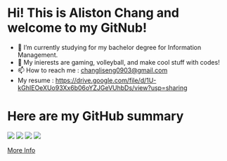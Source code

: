 # Hi! This is Aliston Chang and welcome to my GitNub!

- 🌱 I’m currently studying for my bachelor degree for Information Management.
- 👀 My inierests are gaming, volleyball, and make cool stuff with codes!
- 📫 How to reach me : changliseng0903@gmail.com
- My resume : https://drive.google.com/file/d/1U-kGhIEOeXUo93Xx6b06oYZJGeVUhbDs/view?usp=sharing

<!---
LiSeng0903/LiSeng0903 is a ✨ special ✨ repository because its `README.md` (this file) appears on your GitHub profile.
You can click the Preview link to take a look at your changes.
--->

# Here are my GitHub summary

<!-- :star: [Tutorial](https://github.com/vn7n24fzkq/github-profile-summary-cards/wiki/Toturial) ( Recommendation ) :star:

Action already setup In this template, you just need click `use this template` button to create your repo and wait for workflow to finish.

```To create your profile README you need to name the repo as your username```

| :bell: | Don't forget to modify the image (All of images are in `profile-summary-card-output` folder). |
| :-------: | :-------------------------------------------------------------------------------------------------------- |
 -->
![](http://github-profile-summary-cards.vercel.app/api/cards/profile-details?username=LiSeng0903&theme=vue)
![](http://github-profile-summary-cards.vercel.app/api/cards/repos-per-language?username=LiSeng0903&theme=vue)
[![](http://github-profile-summary-cards.vercel.app/api/cards/most-commit-language?username=LiSeng0903&theme=vue)](https://github.com/vn7n24fzkq/github-profile-summary-cards) 
[![](https://github.com/LiSeng0903/profile-summary/blob/master/profile-summary-card-output/github/4-productive-time.svg)](https://github.com/vn7n24fzkq/github-profile-summary-cards)

[More Info](https://github.com/vn7n24fzkq/github-profile-summary-cards)
